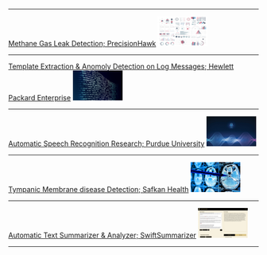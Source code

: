 
---

[Methane Gas Leak Detection; PrecisionHawk](/sample_page)
<img src="images/dummy_thumbnail.jpg?raw=true" width="100" height="60" />

---

[Template Extraction & Anomoly Detection on Log Messages; Hewlett Packard Enterprise](http://example.com/)
<img src="images/hp_thumbnail.png?raw=true" width="100" height="60" />

---

[Automatic Speech Recognition Research; Purdue University](/pdf/sample_presentation.pdf)
<img src="images/sr_thumbnail.jpg?raw=true" width="100" height="60" />

---

[Tympanic Membrane disease Detection; Safkan Health](http://example.com/)
<img src="images/saf_thumbnail.jpg?raw=true" width="100" height="60" />

---

[Automatic Text Summarizer & Analyzer; SwiftSummarizer](http://example.com/)
<img src="images/ss_2.png?raw=true" width="100" height="60" />

---

